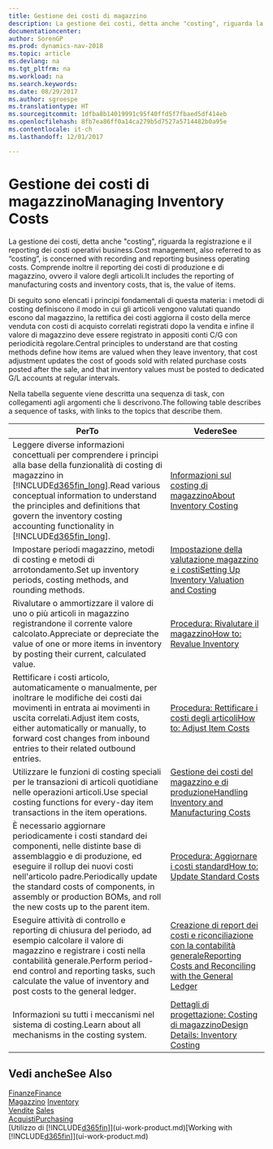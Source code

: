 ```yaml
---
title: Gestione dei costi di magazzino
description: La gestione dei costi, detta anche "costing", riguarda la registrazione e il reporting dei costi operativi business. Comprende inoltre il reporting dei costi di produzione e di magazzino, ovvero il valore degli articoli.
documentationcenter: 
author: SorenGP
ms.prod: dynamics-nav-2018
ms.topic: article
ms.devlang: na
ms.tgt_pltfrm: na
ms.workload: na
ms.search.keywords: 
ms.date: 08/29/2017
ms.author: sgroespe
ms.translationtype: HT
ms.sourcegitcommit: 1dfba8b14019991c95f40ffd5f7fbaed5df414eb
ms.openlocfilehash: 8fb7ea86ff0a14ca279b5d7527a5714482b0a95e
ms.contentlocale: it-ch
ms.lasthandoff: 12/01/2017

---
```

# <a name="managing-inventory-costs"></a><span data-ttu-id="8e6e5-104">Gestione dei costi di magazzino</span><span class="sxs-lookup"><span data-stu-id="8e6e5-104">Managing Inventory Costs</span></span>
<span data-ttu-id="8e6e5-105">La gestione dei costi, detta anche "costing", riguarda la registrazione e il reporting dei costi operativi business.</span><span class="sxs-lookup"><span data-stu-id="8e6e5-105">Cost management, also referred to as “costing”, is concerned with recording and reporting business operating costs.</span></span> <span data-ttu-id="8e6e5-106">Comprende inoltre il reporting dei costi di produzione e di magazzino, ovvero il valore degli articoli.</span><span class="sxs-lookup"><span data-stu-id="8e6e5-106">It includes the reporting of manufacturing costs and inventory costs, that is, the value of items.</span></span>   

<span data-ttu-id="8e6e5-107">Di seguito sono elencati i principi fondamentali di questa materia: i metodi di costing definiscono il modo in cui gli articoli vengono valutati quando escono dal magazzino, la rettifica dei costi aggiorna il costo della merce venduta con costi di acquisto correlati registrati dopo la vendita e infine il valore di magazzino deve essere registrato in appositi conti C/G con periodicità regolare.</span><span class="sxs-lookup"><span data-stu-id="8e6e5-107">Central principles to understand are that costing methods define how items are valued when they leave inventory, that cost adjustment updates the cost of goods sold with related purchase costs posted after the sale, and that inventory values must be posted to dedicated G/L accounts at regular intervals.</span></span>

<span data-ttu-id="8e6e5-108">Nella tabella seguente viene descritta una sequenza di task, con collegamenti agli argomenti che li descrivono.</span><span class="sxs-lookup"><span data-stu-id="8e6e5-108">The following table describes a sequence of tasks, with links to the topics that describe them.</span></span>

|<span data-ttu-id="8e6e5-109">**Per**</span><span class="sxs-lookup"><span data-stu-id="8e6e5-109">**To**</span></span>|<span data-ttu-id="8e6e5-110">**Vedere**</span><span class="sxs-lookup"><span data-stu-id="8e6e5-110">**See**</span></span>|  
|------------|-------------|  
|<span data-ttu-id="8e6e5-111">Leggere diverse informazioni concettuali per comprendere i principi alla base della funzionalità di costing di magazzino in [!INCLUDE[d365fin_long](includes/d365fin_long_md.md)].</span><span class="sxs-lookup"><span data-stu-id="8e6e5-111">Read various conceptual information to understand the principles and definitions that govern the inventory costing accounting functionality in [!INCLUDE[d365fin_long](includes/d365fin_long_md.md)].</span></span>|[<span data-ttu-id="8e6e5-112">Informazioni sul costing di magazzino</span><span class="sxs-lookup"><span data-stu-id="8e6e5-112">About Inventory Costing</span></span>](finance-learn-about-costing.md)|  
|<span data-ttu-id="8e6e5-113">Impostare periodi magazzino, metodi di costing e metodi di arrotondamento.</span><span class="sxs-lookup"><span data-stu-id="8e6e5-113">Set up inventory periods, costing methods, and rounding methods.</span></span>|[<span data-ttu-id="8e6e5-114">Impostazione della valutazione magazzino e i costi</span><span class="sxs-lookup"><span data-stu-id="8e6e5-114">Setting Up Inventory Valuation and Costing</span></span>](finance-set-up-inventory-valuation-and-costing.md)|
|<span data-ttu-id="8e6e5-115">Rivalutare o ammortizzare il valore di uno o più articoli in magazzino registrandone il corrente valore calcolato.</span><span class="sxs-lookup"><span data-stu-id="8e6e5-115">Appreciate or depreciate the value of one or more items in inventory by posting their current, calculated value.</span></span>|[<span data-ttu-id="8e6e5-116">Procedura: Rivalutare il magazzino</span><span class="sxs-lookup"><span data-stu-id="8e6e5-116">How to: Revalue Inventory</span></span>](inventory-how-revalue-inventory.md)|
|<span data-ttu-id="8e6e5-117">Rettificare i costi articolo, automaticamente o manualmente, per inoltrare le modifiche dei costi dai movimenti in entrata ai movimenti in uscita correlati.</span><span class="sxs-lookup"><span data-stu-id="8e6e5-117">Adjust item costs, either automatically or manually, to forward cost changes from inbound entries to their related outbound entries.</span></span>|[<span data-ttu-id="8e6e5-118">Procedura: Rettificare i costi degli articoli</span><span class="sxs-lookup"><span data-stu-id="8e6e5-118">How to: Adjust Item Costs</span></span>](inventory-how-adjust-item-costs.md)|
|<span data-ttu-id="8e6e5-119">Utilizzare le funzioni di costing speciali per le transazioni di articoli quotidiane nelle operazioni articoli.</span><span class="sxs-lookup"><span data-stu-id="8e6e5-119">Use special costing functions for every-day item transactions in the item operations.</span></span>|[<span data-ttu-id="8e6e5-120">Gestione dei costi del magazzino e di produzione</span><span class="sxs-lookup"><span data-stu-id="8e6e5-120">Handling Inventory and Manufacturing Costs</span></span>](finance-handle-inventory-and-manufacturing-costs.md)|  
|<span data-ttu-id="8e6e5-121">È necessario aggiornare periodicamente i costi standard dei componenti, nelle distinte base di assemblaggio e di produzione, ed eseguire il rollup dei nuovi costi nell'articolo padre.</span><span class="sxs-lookup"><span data-stu-id="8e6e5-121">Periodically update the standard costs of components, in assembly or production BOMs, and roll the new costs up to the parent item.</span></span>|[<span data-ttu-id="8e6e5-122">Procedura: Aggiornare i costi standard</span><span class="sxs-lookup"><span data-stu-id="8e6e5-122">How to: Update Standard Costs</span></span>](finance-how-to-update-standard-costs.md)|
|<span data-ttu-id="8e6e5-123">Eseguire attività di controllo e reporting di chiusura del periodo, ad esempio calcolare il valore di magazzino e registrare i costi nella contabilità generale.</span><span class="sxs-lookup"><span data-stu-id="8e6e5-123">Perform period-end control and reporting tasks, such calculate the value of inventory and post costs to the general ledger.</span></span>|[<span data-ttu-id="8e6e5-124">Creazione di report dei costi e riconciliazione con la contabilità generale</span><span class="sxs-lookup"><span data-stu-id="8e6e5-124">Reporting Costs and Reconciling with the General Ledger</span></span>](finance-report-costs-and-reconcile-with-the-general-ledger.md)|  
|<span data-ttu-id="8e6e5-125">Informazioni su tutti i meccanismi nel sistema di costing.</span><span class="sxs-lookup"><span data-stu-id="8e6e5-125">Learn about all mechanisms in the costing system.</span></span>|[<span data-ttu-id="8e6e5-126">Dettagli di progettazione: Costing di magazzino</span><span class="sxs-lookup"><span data-stu-id="8e6e5-126">Design Details: Inventory Costing</span></span>](design-details-inventory-costing.md)|  

## <a name="see-also"></a><span data-ttu-id="8e6e5-127">Vedi anche</span><span class="sxs-lookup"><span data-stu-id="8e6e5-127">See Also</span></span>  
 [<span data-ttu-id="8e6e5-128">Finanze</span><span class="sxs-lookup"><span data-stu-id="8e6e5-128">Finance</span></span>](finance.md)  
 <span data-ttu-id="8e6e5-129">[Magazzino](inventory-manage-inventory.md) </span><span class="sxs-lookup"><span data-stu-id="8e6e5-129">[Inventory](inventory-manage-inventory.md) </span></span>  
 <span data-ttu-id="8e6e5-130">[Vendite](sales-manage-sales.md) </span><span class="sxs-lookup"><span data-stu-id="8e6e5-130">[Sales](sales-manage-sales.md) </span></span>  
 [<span data-ttu-id="8e6e5-131">Acquisti</span><span class="sxs-lookup"><span data-stu-id="8e6e5-131">Purchasing</span></span>](purchasing-manage-purchasing.md)  
 <span data-ttu-id="8e6e5-132">[Utilizzo di [!INCLUDE[d365fin](includes/d365fin_md.md)]](ui-work-product.md)</span><span class="sxs-lookup"><span data-stu-id="8e6e5-132">[Working with [!INCLUDE[d365fin](includes/d365fin_md.md)]](ui-work-product.md)</span></span>

